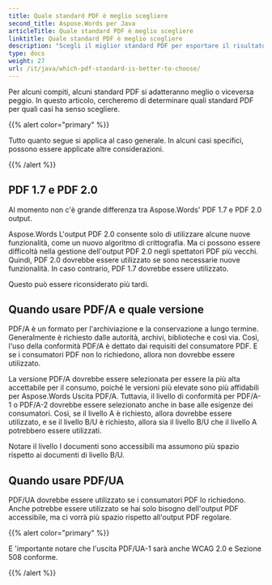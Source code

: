 ```yaml
---
title: Quale standard PDF è meglio scegliere
second_title: Aspose.Words per Java
articleTitle: Quale standard PDF è meglio scegliere
linktitle: Quale standard PDF è meglio scegliere
description: "Scegli il miglior standard PDF per esportare il risultato del tuo compito di programmazione Java. Quale standard PDF è migliore – PDF 1.7, PDF 2.0, PDF/A-1, PDF/A-2, o PDF/UA."
type: docs
weight: 27
url: /it/java/which-pdf-standard-is-better-to-choose/
---
```


Per alcuni compiti, alcuni standard PDF si adatteranno meglio o viceversa peggio. In questo articolo, cercheremo di determinare quali standard PDF per quali casi ha senso scegliere.

{{% alert color="primary" %}}

Tutto quanto segue si applica al caso generale. In alcuni casi specifici, possono essere applicate altre considerazioni.

{{% /alert %}}

## PDF 1.7 e PDF 2.0

Al momento non c'è grande differenza tra Aspose.Words' PDF 1.7 e PDF 2.0 output.

Aspose.Words L'output PDF 2.0 consente solo di utilizzare alcune nuove funzionalità, come un nuovo algoritmo di crittografia. Ma ci possono essere difficoltà nella gestione dell'output PDF 2.0 negli spettatori PDF più vecchi. Quindi, PDF 2.0 dovrebbe essere utilizzato se sono necessarie nuove funzionalità. In caso contrario, PDF 1.7 dovrebbe essere utilizzato.

Questo può essere riconsiderato più tardi.

## Quando usare PDF/A e quale versione

PDF/A è un formato per l'archiviazione e la conservazione a lungo termine. Generalmente è richiesto dalle autorità, archivi, biblioteche e così via. Così, l'uso della conformità PDF/A è dettato dai requisiti del consumatore PDF. E se i consumatori PDF non lo richiedono, allora non dovrebbe essere utilizzato.

La versione PDF/A dovrebbe essere selezionata per essere la più alta accettabile per il consumo, poiché le versioni più elevate sono più affidabili per Aspose.Words Uscita PDF/A. Tuttavia, il livello di conformità per PDF/A-1 o PDF/A-2 dovrebbe essere selezionato anche in base alle esigenze dei consumatori. Così, se il livello A è richiesto, allora dovrebbe essere utilizzato, e se il livello B/U è richiesto, allora sia il livello B/U che il livello A potrebbero essere utilizzati.

Notare il livello I documenti sono accessibili ma assumono più spazio rispetto ai documenti di livello B/U.

## Quando usare PDF/UA

PDF/UA dovrebbe essere utilizzato se i consumatori PDF lo richiedono. Anche potrebbe essere utilizzato se hai solo bisogno dell'output PDF accessibile, ma ci vorrà più spazio rispetto all'output PDF regolare.

{{% alert color="primary" %}}

E 'importante notare che l'uscita PDF/UA-1 sarà anche WCAG 2.0 e Sezione 508 conforme.

{{% /alert %}}